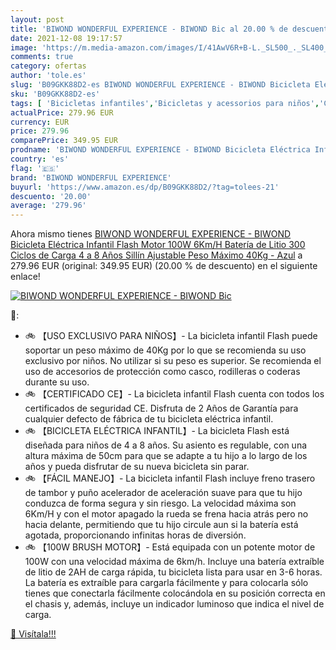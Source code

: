 ```yaml
---
layout: post
title: 'BIWOND WONDERFUL EXPERIENCE - BIWOND Bic al 20.00 % de descuento'
date: 2021-12-08 19:17:57
image: 'https://m.media-amazon.com/images/I/41AwV6R+B-L._SL500_._SL400_.jpg'
comments: true
category: ofertas
author: 'tole.es'
slug: 'B09GKK88D2-es BIWOND WONDERFUL EXPERIENCE - BIWOND Bicicleta Eléctrica...'
sku: 'B09GKK88D2-es'
tags: [ 'Bicicletas infantiles','Bicicletas y acessorios para niños','Ciclismo','Deportes y aire libre','Ropa y equipo para deportes','bicicleta','biwond wonderful experience', ]
actualPrice: 279.96 EUR
currency: EUR
price: 279.96
comparePrice: 349.95 EUR
prodname: 'BIWOND WONDERFUL EXPERIENCE - BIWOND Bicicleta Eléctrica Infantil Flash  Motor 100W  6Km/H  Batería de Litio  300 Ciclos de Carga  4 a 8 Años  Sillín Ajustable  Peso Máximo 40Kg  - Azul'
country: 'es'
flag: '🇪🇸'
brand: 'BIWOND WONDERFUL EXPERIENCE'
buyurl: 'https://www.amazon.es/dp/B09GKK88D2/?tag=tolees-21'
descuento: '20.00'
average: '279.96'
---
```


Ahora mismo tienes [BIWOND WONDERFUL EXPERIENCE - BIWOND Bicicleta Eléctrica Infantil Flash  Motor 100W  6Km/H  Batería de Litio  300 Ciclos de Carga  4 a 8 Años  Sillín Ajustable  Peso Máximo 40Kg  - Azul](https://www.amazon.es/dp/B09GKK88D2/?tag=tolees-21) a 279.96 EUR (original: 349.95 EUR) (20.00 %  de descuento) en el siguiente enlace!

[![BIWOND WONDERFUL EXPERIENCE - BIWOND Bic](https://m.media-amazon.com/images/I/41AwV6R+B-L._SL500_._SL400_.jpg)](https://www.amazon.es/dp/B09GKK88D2/?tag=tolees-21)

🔎:

- 🚲 【USO EXCLUSIVO PARA NIÑOS】- La bicicleta infantil Flash puede soportar un peso máximo de 40Kg por lo que se recomienda su uso exclusivo por niños. No utilizar si su peso es superior. Se recomienda el uso de accesorios de protección como casco, rodilleras o coderas durante su uso.
- 🚲 【CERTIFICADO CE】- La bicicleta infantil Flash cuenta con todos los certificados de seguridad CE. Disfruta de 2 Años de Garantía para cualquier defecto de fábrica de tu bicicleta eléctrica infantil.
- 🚲 【BICICLETA ELÉCTRICA INFANTIL】- La bicicleta Flash está diseñada para niños de 4 a 8 años. Su asiento es regulable, con una altura máxima de 50cm para que se adapte a tu hijo a lo largo de los años y pueda disfrutar de su nueva bicicleta sin parar.
- 🚲 【FÁCIL MANEJO】- La bicicleta infantil Flash incluye freno trasero de tambor y puño acelerador de aceleración suave para que tu hijo conduzca de forma segura y sin riesgo. La velocidad máxima son 6Km/H y con el motor apagado la rueda se frena hacia atrás pero no hacia delante, permitiendo que tu hijo circule aun si la batería está agotada, proporcionando infinitas horas de diversión.
- 🚲 【100W BRUSH MOTOR】- Está equipada con un potente motor de 100W con una velocidad máxima de 6km/h. Incluye una batería extraíble de litio de 2AH de carga rápida, tu bicicleta lista para usar en 3-6 horas. La batería es extraíble para cargarla fácilmente y para colocarla sólo tienes que conectarla fácilmente colocándola en su posición correcta en el chasis y, además, incluye un indicador luminoso que indica el nivel de carga.

[🛒 Visítala!!!](https://www.amazon.es/dp/B09GKK88D2/?tag=tolees-21)
